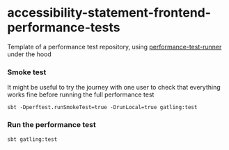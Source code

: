 # accessibility-statement-frontend-performance-tests

Template of a performance test repository, using [performance-test-runner](https://github.com/hmrc/performance-test-runner) under the hood
    
### Smoke test

It might be useful to try the journey with one user to check that everything works fine before running the full performance test
```
sbt -Dperftest.runSmokeTest=true -DrunLocal=true gatling:test
```

### Run the performance test
```
sbt gatling:test
```
